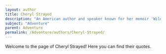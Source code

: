 ```yaml
---
layout: author
title: Cheryl Strayed
description: "An American author and speaker known for her memoir 'Wild', which details her adventurous journey of self-discovery through hiking the Pacific Crest Trail."
subject: "Adventure"
parent: Adventure
permalink: /Adventure/authors/Cheryl-Strayed/
---
```


Welcome to the page of Cheryl Strayed! Here you can find their quotes.
